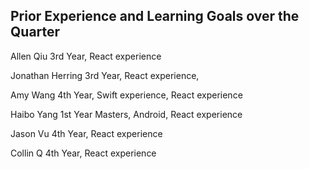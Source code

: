 ## Prior Experience and Learning Goals over the Quarter

Allen Qiu
3rd Year, React experience

Jonathan Herring
3rd Year, React experience,

Amy Wang
4th Year, Swift experience, React experience

Haibo Yang
1st Year Masters, Android, React experience

Jason Vu
4th Year, React experience

Collin Q
4th Year, React experience